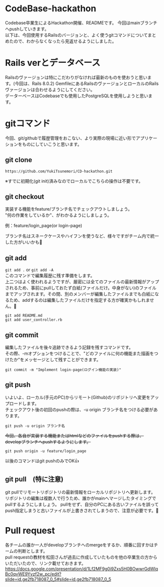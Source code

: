 
# CodeBase-hackathon
Codebase卒業生によるHackathon開催、READMEです。 
今回はmainブランチへpushしていきます。  
以下は、今回使用するRailsのバージョンと、よく使うgitコマンドについてまとめたので、わからなくなったら見返せるようにしました。

# Rails verとデータベース
Railsのヴァージョンは特にこだわりがなければ最新のものを使おうと思います。(今回は、Rails 8.0.2)  GemfileにあるRailsのヴァージョンとローカルのRailsヴァージョンは合わせるようにしてください。  
データーベースはCodebaseでも使用したPostgreSQLを使用しようと思います。  

# gitコマンド
今回、git/githubで履歴管理をおこない、より実際の現場に近い形でアプリケーションをものにしていこうと思います。


## git clone
```
https://github.com/YukiTsunemori/CD-hackathon.git
```

※すでに初期化(git init)済みなのでローカルでこちらの操作は不要です。

## git checkout
実装する機能をfeature/ブランチ名でチェックアウトしましょう。  
"何の作業をしているか"、がわかるようにしましょう。  

例：feature/login_page(or login-page)  

ブランチ名はスネークケースやハイフンを使うなど、様々ですがチーム内で統一した方がいいかも👀

## git add
 
 ```git add .``` or ```git add -A```  
 このコマンドで編集履歴に残す準備をします。    
 上二つはよく使われるようですが、厳密には全てのファイルの最新情報がアップされるため、事前にpullしておたず白紙(ファイルだけ。中身がない)のファイルまでアップされます。その間、別のメンバーが編集したファイルまでも白紙になるため、addするのは編集したファイルだけを指定する方が確実かもしれません。👀
 ```
 git add README.md
 git add user_controller.rb
 ```

## git commit 
編集したファイルを後々追跡できるよう記録を残すコマンドです。  
その際、-mオプションをつけることで、"どのファイルに何の機能また描画をつけたか"をメッセージとして残すことができます。
```
git commit -m "Implement login-page(ログイン機能の実装)"
```
## git push
いよいよ、ローカル(手元のPC)からリモート(Github)のリポジトリへ変更をアップロードします。  
チェックアウト後の初回のpushの際は、-u origin ブランチ名をつける必要があります。
```
git push -u origin ブランチ名
```
~~今回、各自が実装する機能またはhtmlなどのファイルをpushする際は、developブランチへpushするようにします。~~  
```
git push origin -u feature/login_page
```

以後のコマンドはgit pushのみでOK👍

## git pull　(特に注意)
git pullでリモートリポジトリの最新情報をローカルリポジトリへ更新します。  
リポジトリの編集は複数人で行うため、誰かがmainへマージしたタイミングでpullするようにしましょう。
pullをせず、自分のPCにある古いファイルを誤ってpush指定しまうと古いファイルが上書きされてしまうので、注意が必要です。📴

# Pull request
各チームの誰か一人がdevelopブランチへのmergeをするか、順番に回すかはチームの判断とします。  
pull requestの教材を松田さんが過去に作成していたものを他の卒業生の方からいただいたので、リンク載せておきます。  
https://docs.google.com/presentation/d/1Lf2MF9g0i9Zxs5H0BOwwrGdWIqBc0qvWE9Yvzf2w_pc/edit?slide=id.ge2fb718087_0_5#slide=id.ge2fb718087_0_5
